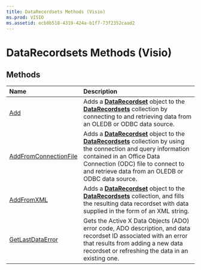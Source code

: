 ```yaml
---
title: DataRecordsets Methods (Visio)
ms.prod: VISIO
ms.assetid: ecb8b518-4319-424a-b1f7-73f2352caad2
---
```



# DataRecordsets Methods (Visio)

## Methods



|**Name**|**Description**|
|:-----|:-----|
|[Add](datarecordsets-add-method-visio.md)|Adds a  **[DataRecordset](datarecordset-object-visio.md)** object to the **[DataRecordsets](datarecordsets-object-visio.md)** collection by connecting to and retrieving data from an OLEDB or ODBC data source.|
|[AddFromConnectionFile](datarecordsets-addfromconnectionfile-method-visio.md)|Adds a  **[DataRecordset](datarecordset-object-visio.md)** object to the **[DataRecordsets](datarecordsets-object-visio.md)** collection by using the connection and query information contained in an Office Data Connection (ODC) file to connect to and retrieve data from an OLEDB or ODBC data source.|
|[AddFromXML](datarecordsets-addfromxml-method-visio.md)|Adds a  **[DataRecordset](datarecordset-object-visio.md)** object to the **[DataRecordsets](datarecordsets-object-visio.md)** collection, and fills the resulting data recordset with data supplied in the form of an XML string.|
|[GetLastDataError](datarecordsets-getlastdataerror-method-visio.md)|Gets the Active X Data Objects (ADO) error code, ADO description, and data recordset ID associated with an error that results from adding a new data recordset or refreshing the data in an existing one.|

